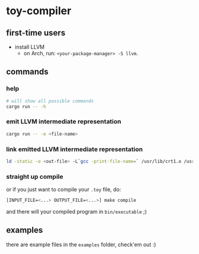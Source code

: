 # toy-compiler

## first-time users

- install LLVM
  - on Arch, run: `<your-package-manager> -S llvm`.

## commands

### help

```bash
# will show all possible commands
cargo run -- -h
```

### emit LLVM intermediate representation

```bash
cargo run -- -e <file-name>
```

### link emitted LLVM intermediate representation

```bash
ld -static -o <out-file> -L`gcc -print-file-name=` /usr/lib/crt1.o /usr/lib/crti.o <in-file> /usr/lib/crtn.o --start-group -lc -lgcc -lgcc_eh --end-group
```

### straight up compile

or if you just want to compile your `.toy` file, do:

```bash
[INPUT_FILE=<...> OUTPUT_FILE=<...>] make compile
```

and there will your compiled program in `bin/executable` ;)

## examples

there are example files in the `examples` folder, check'em out :)
